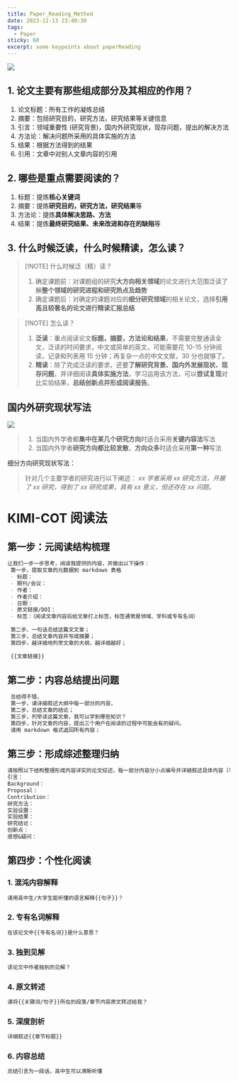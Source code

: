 ```yaml
---
title: Paper_Reading_Method
date: 2023-11-13 23:40:30
tags:
  - Paper
sticky: 60
excerpt: some keypoints about paperReading
---
```


![](https://picsum.photos/800/250)

## 1. 论文主要有那些组成部分及其相应的作用？
1. 论文标题：所有工作的凝练总结
2. 摘要：包括研究目的，研究方法，研究结果等关键信息
3. 引言：领域重要性 (研究背景)，国内外研究现状，现存问题，提出的解决方法
4. 方法论：解决问题所采用的具体实施的方法
5. 结果：根据方法得到的结果
6. 引用：文章中对别人文章内容的引用

## 2. 哪些是重点需要阅读的？
1. 标题：提炼**核心关键词**
2. 摘要：提炼**研究目的，研究方法，研究结果**等
3. 方法论：提炼**具体解决思路、方法**
4. 结果：提炼**最终研究结果、未来改进和存在的缺陷**等

## 3. 什么时候泛读，什么时候精读，怎么读？
> [!NOTE] 什么时候泛（精）读？
> 
> 1. 确定课题前：对课题组的研究**大方向相关领域**的论文进行大范围泛读了解**整个领域的研究进程和研究热点及趋势**
> 2. 确定课题后：对确定的课题对应的**细分研究领域**的相关论文，选择**引用高且较著名的论文进行精读汇报总结**

> [!NOTE] 怎么读？
> 1. **泛读**：重点阅读论文**标题，摘要，方法论和结果**，不需要完整通读全文，泛读的时间要求，中文或简单的英文，可能需要花 10-15 分钟阅读，记录和列表用 15 分钟；再复杂一点的中文文献，30 分也就够了。
> 2. **精读**：除了完成泛读的要求，还要**了解研究背景、国内外发展现状、现存问题**，并详细阅读**具体实施方法**，学习运用该方法，可以**尝试复现**对比实验结果，**总结创新点并形成阅读报告**。


## 国内外研究现状写法

![](https://pic1.zhimg.com/80/v2-2235bdaf4135920b8a5f09b67d56ae28_720w.webp)
> 1. 当国内外学者都**集中在某几个研究方向**时适合采用**关键内容法**写法
> 2. 当国内外学者**研究方向都比较发散**，**方向众多**时适合采用**第一种**写法

细分方向研究现状写法：
> 针对几个主要学者的研究进行以下阐述：
> *xx 学者采用 xx 研究方法，开展了 xx 研究，得到了 xx 研究成果，具有 xx 意义，但还存在 xx 问题。*

# KIMI-COT 阅读法

## 第一步：元阅读结构梳理

```md
让我们一步一步思考，阅读我提供的内容，并做出以下操作：  
 第一步，提取文章的元数据到 markdown 表格 
 - 标题：
 - 期刊/会议：
 - 作者：
 - 作者介绍：
 - 日期：
 - 原文链接/DOI：
 - 标签：（阅读文章内容后给文章打上标签，标签通常是领域、学科或专有名词）  
 
 第二步、一句话总结这篇文文章；  
 第三步，总结文章内容并写成摘要；  
 第四步，越详细地列举文章的大纲，越详细越好；  
   
 {{文章链接}}
```

## 第二步：内容总结提出问题

```md
 总结得不错，  
 第一步，请详细叙述大纲中每一部分的内容，  
 第二步，总结文章的结论；  
 第三步，列举读这篇文章，我可以学到哪些知识？  
 第四步，针对文章的内容，提出三个用户在阅读的过程中可能会有的疑问。  
 请用 markdown 格式返回所有内容；
```

## 第三步：形成综述整理归纳

```md
请按照以下结构整理形成内容详实的论文综述，每一部分内容分小点编号并详细叙述具体内容（不少于400字），最后用用markdown支持的画图类型（mermaid，graph， sequenceDiagram，gantt ）分开画多个总体结构图（包含每个部分核心内容）：
引言：
Background：
Proposal：
Contribution：
研究方法：
实验设置：
实验结果：
研究结论：
创新点：
感想&疑问：
```
## 第四步：个性化阅读

### 1. 混沌内容解释
```md
请用高中生/大学生能听懂的语言解释{{句子}}？
```

### 2. 专有名词解释
```md
在该论文中{{专有名词}}是什么意思？
```

### 3. 独到见解
```md
该论文中作者独到的见解？
```
### 4. 原文转述
```md
请将{{关键词/句子}}所在的段落/章节内容原文转述给我？
```

### 5. 深度剖析
```md
详细叙述{{章节标题}}
```
### 6. 内容总结
```md
总结引言为一段话，高中生可以清晰听懂
```
